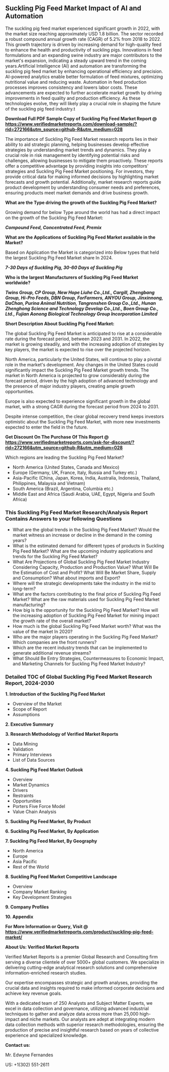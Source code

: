 <h2>Suckling Pig Feed Market Impact of AI and Automation</h2>The suckling pig feed market experienced significant growth in 2022, with the market size reaching approximately USD 1.8 billion. The sector recorded a robust compound annual growth rate (CAGR) of 5.2% from 2018 to 2022. This growth trajectory is driven by increasing demand for high-quality feed to enhance the health and productivity of suckling pigs. Innovations in feed formulations and an expanding swine industry are major contributors to the market's expansion, indicating a steady upward trend in the coming years.Artificial Intelligence (AI) and automation are transforming the suckling pig feed market by enhancing operational efficiency and precision. AI-powered analytics enable better formulation of feed mixtures, optimizing nutritional value and reducing waste. Automation in feed production processes improves consistency and lowers labor costs. These advancements are expected to further accelerate market growth by driving improvements in feed quality and production efficiency. As these technologies evolve, they will likely play a crucial role in shaping the future of the suckling pig feed industry.t</p><p id="" class=""><strong>Download Full PDF Sample Copy of Suckling Pig Feed Market Report @ <a href="https://www.verifiedmarketreports.com/download-sample/?rid=272166&utm_source=github-R&utm_medium=028" target="_blank">https://www.verifiedmarketreports.com/download-sample/?rid=272166&utm_source=github-R&utm_medium=028</a></strong></p><p>The importance of&nbsp;Suckling Pig Feed Market research reports lies in their ability to aid strategic planning, helping businesses develop effective strategies by understanding market trends and dynamics. They play a crucial role in risk management by identifying potential risks and challenges, allowing businesses to mitigate them proactively. These reports offer a competitive advantage by providing insights into competitors' strategies and Suckling Pig Feed Market positioning. For investors, they provide critical data for making informed decisions by highlighting market forecasts and growth potential. Additionally, market research reports guide product development by understanding consumer needs and preferences, ensuring products meet market demands and drive business growth.</p><p><strong>What are the&nbsp;Type driving the growth of the Suckling Pig Feed Market?</strong></p><p id="" class="">Growing demand for below Type around the world has had a direct impact on the growth of the Suckling Pig Feed Market:</p><em><strong>Compound Feed, Concentrated Feed, Premix</strong></em></p><strong>What are the&nbsp;Applications&nbsp;of Suckling Pig Feed Market available in the Market?</strong></p><p id="" class="">Based on Application the Market is categorized into Below types that held the largest Suckling Pig Feed Market share In 2024.</p><em><strong>7-30 Days of Suckling Pig, 30-60 Days of Suckling Pig</strong></em></p><strong>Who is the largest Manufacturers of Suckling Pig Feed Market worldwide?</strong></p><p><em><strong>Twins Group, CP Group, New Hope Liuhe Co.,Ltd., Cargill, Zhengbang Group, Hi-Pro Feeds, DBN Group, ForFarmers, ANYOU Group, Jinxinnong, DaChan, Purina Animal Nutrition, Tangrenshen Group Co.,Ltd., Hunan Zhenghong Science and Technology Develop Co.,Ltd., Boen Group Co., Ltd., Fujian Aonong Biological Technology Group Incorporation Limited</strong></em></p><p id="" class=""><strong>Short Description About Suckling Pig Feed Market:</strong></p><p>The global Suckling Pig Feed Market is anticipated to rise at a considerable rate during the forecast period, between 2023 and 2031. In 2022, the market is growing steadily, and with the increasing adoption of strategies by key players, the market is expected to rise over the projected horizon.</p><p>North America, particularly the United States, will continue to play a pivotal role in the market's development. Any changes in the United States could significantly impact the Suckling Pig Feed Market growth trends. The market in North America is projected to grow considerably during the forecast period, driven by the high adoption of advanced technology and the presence of major industry players, creating ample growth opportunities.</p><p>Europe is also expected to experience significant growth in the global market, with a strong CAGR during the forecast period from 2024 to 2031.</p><p>Despite intense competition, the clear global recovery trend keeps investors optimistic about the Suckling Pig Feed Market, with more new investments expected to enter the field in the future.</p><p id="" class=""><strong>Get Discount On The Purchase Of This Report @ <a href="https://www.verifiedmarketreports.com/ask-for-discount/?rid=272166&utm_source=github-R&utm_medium=028" target="_blank">https://www.verifiedmarketreports.com/ask-for-discount/?rid=272166&utm_source=github-R&utm_medium=028</a></strong></p>Which regions are leading the Suckling Pig Feed Market?</p><ul><li>North America (United States, Canada and Mexico)</li><li>Europe (Germany, UK, France, Italy, Russia and Turkey etc.)</li><li>Asia-Pacific (China, Japan, Korea, India, Australia, Indonesia, Thailand, Philippines, Malaysia and Vietnam)</li><li>South America (Brazil, Argentina, Columbia etc.)</li><li>Middle East and Africa (Saudi Arabia, UAE, Egypt, Nigeria and South Africa)</li></ul><h3 id="" class="">This Suckling Pig Feed Market Research/Analysis Report Contains Answers to your following Questions</h3><ul><li>What are the global trends in the Suckling Pig Feed Market? Would the market witness an increase or decline in the demand in the coming years?</li><li>What is the estimated demand for different types of products in Suckling Pig Feed Market? What are the upcoming industry applications and trends for the Suckling Pig Feed Market?</li><li>What Are Projections of Global Suckling Pig Feed Market Industry Considering Capacity, Production and Production Value? What Will Be the Estimation of Cost and Profit? What Will Be Market Share, Supply and Consumption? What about imports and Export?</li><li>Where will the strategic developments take the industry in the mid to long-term?</li><li>What are the factors contributing to the final price of Suckling Pig Feed Market? What are the raw materials used for Suckling Pig Feed Market manufacturing?</li><li>How big is the opportunity for the Suckling Pig Feed Market? How will the increasing adoption of Suckling Pig Feed Market for mining impact the growth rate of the overall market?</li><li>How much is the global Suckling Pig Feed Market worth? What was the value of the market In 2020?</li><li>Who are the major players operating in the Suckling Pig Feed Market? Which companies are the front runners?</li><li>Which are the recent industry trends that can be implemented to generate additional revenue streams?</li><li>What Should Be Entry Strategies, Countermeasures to Economic Impact, and Marketing Channels for Suckling Pig Feed Market Industry?</li></ul><h3 id="" class="">Detailed TOC of Global Suckling Pig Feed Market Research Report, 2024-2030</h3><p id="" class=""><strong>1. Introduction of the Suckling Pig Feed Market</strong></p><ul><li>Overview of the Market</li><li>Scope of Report</li><li>Assumptions</li></ul><p id="" class=""><strong>2. Executive Summary</strong></p><p id="" class=""><strong>3. Research Methodology of Verified Market Reports</strong></p><ul><li>Data Mining</li><li>Validation</li><li>Primary Interviews</li><li>List of Data Sources</li></ul><p id="" class=""><strong>4. Suckling Pig Feed Market Outlook</strong></p><ul><li>Overview</li><li>Market Dynamics</li><li>Drivers</li><li>Restraints</li><li>Opportunities</li><li>Porters Five Force Model</li><li>Value Chain Analysis</li></ul><p id="" class=""><strong>5. Suckling Pig Feed Market, By Product</strong></p><p id="" class=""><strong>6. Suckling Pig Feed Market, By Application</strong></p><p id="" class=""><strong>7. Suckling Pig Feed Market, By Geography</strong></p><ul><li>North America</li><li>Europe</li><li>Asia Pacific</li><li>Rest of the World</li></ul><p id="" class=""><strong>8. Suckling Pig Feed Market Competitive Landscape</strong></p><ul><li>Overview</li><li>Company Market Ranking</li><li>Key Development Strategies</li></ul><p id="" class=""><strong>9. Company Profiles</strong></p><p id="" class=""><strong>10. Appendix</strong></p><p id="" class=""><strong>For More Information or Query, Visit @ <a href="https://www.verifiedmarketreports.com/product/suckling-pig-feed-market/" target="_blank">https://www.verifiedmarketreports.com/product/suckling-pig-feed-market/</a></strong></p><p id="" class=""><strong>About Us: Verified Market Reports</strong></p><p id="" class="">Verified Market Reports is a premier Global Research and Consulting firm serving a diverse clientele of over 5000+ global customers. We specialize in delivering cutting-edge analytical research solutions and comprehensive information-enriched research studies.</p><p id="" class="">Our expertise encompasses strategic and growth analyses, providing the crucial data and insights required to make informed corporate decisions and achieve key revenue goals.</p><p id="" class="">With a dedicated team of 250 Analysts and Subject Matter Experts, we excel in data collection and governance, utilizing advanced industrial techniques to gather and analyze data across more than 25,000 high-impact and niche markets. Our analysts are adept at integrating modern data collection methods with superior research methodologies, ensuring the production of precise and insightful research based on years of collective experience and specialized knowledge.</p><p id="" class=""><strong>Contact us:</strong></p><p id="" class="">Mr. Edwyne Fernandes</p><p id="" class="">US: +1(302) 551-2611</p>